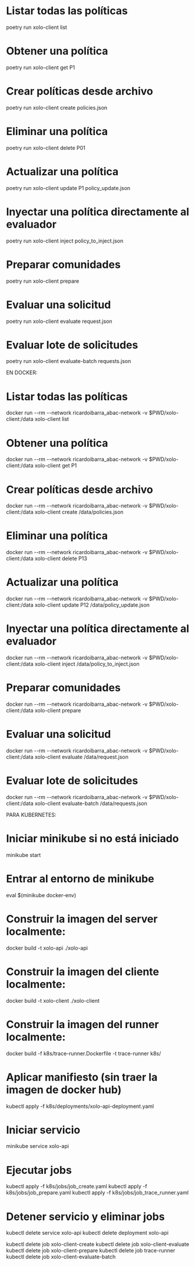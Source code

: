 # Listar todas las políticas
poetry run xolo-client list

# Obtener una política
poetry run xolo-client get P1

# Crear políticas desde archivo
poetry run xolo-client create policies.json

# Eliminar una política
poetry run xolo-client delete P01

# Actualizar una política
poetry run xolo-client update P1 policy_update.json

# Inyectar una política directamente al evaluador
poetry run xolo-client inject policy_to_inject.json

# Preparar comunidades
poetry run xolo-client prepare

# Evaluar una solicitud
poetry run xolo-client evaluate request.json

# Evaluar lote de solicitudes
poetry run xolo-client evaluate-batch requests.json


EN DOCKER:

# Listar todas las políticas
docker run --rm --network ricardoibarra_abac-network -v $PWD/xolo-client:/data xolo-client list

# Obtener una política
docker run --rm --network ricardoibarra_abac-network -v $PWD/xolo-client:/data xolo-client get P1

# Crear políticas desde archivo
docker run --rm --network ricardoibarra_abac-network -v $PWD/xolo-client:/data xolo-client create /data/policies.json

# Eliminar una política
docker run --rm --network ricardoibarra_abac-network -v $PWD/xolo-client:/data xolo-client delete P13

# Actualizar una política
docker run --rm --network ricardoibarra_abac-network -v $PWD/xolo-client:/data xolo-client update P12 /data/policy_update.json

# Inyectar una política directamente al evaluador
docker run --rm --network ricardoibarra_abac-network -v $PWD/xolo-client:/data xolo-client inject /data/policy_to_inject.json

# Preparar comunidades
docker run --rm --network ricardoibarra_abac-network -v $PWD/xolo-client:/data xolo-client prepare

# Evaluar una solicitud
docker run --rm --network ricardoibarra_abac-network -v $PWD/xolo-client:/data xolo-client evaluate /data/request.json

# Evaluar lote de solicitudes
docker run --rm --network ricardoibarra_abac-network -v $PWD/xolo-client:/data xolo-client evaluate-batch /data/requests.json

PARA KUBERNETES:

# Iniciar minikube si no está iniciado
minikube start

# Entrar  al entorno de minikube
eval $(minikube docker-env)

# Construir la imagen del server localmente:
docker build -t xolo-api ./xolo-api

# Construir la imagen del cliente localmente:
docker build -t xolo-client ./xolo-client

# Construir la imagen del runner localmente:
docker build -f k8s/trace-runner.Dockerfile -t trace-runner k8s/

# Aplicar manifiesto (sin traer la imagen de docker hub)
kubectl apply -f k8s/deployments/xolo-api-deployment.yaml

# Iniciar servicio
minikube service xolo-api

# Ejecutar jobs
kubectl apply -f k8s/jobs/job_create.yaml
kubectl apply -f k8s/jobs/job_prepare.yaml
kubectl apply -f k8s/jobs/job_trace_runner.yaml

# Detener servicio y eliminar jobs
kubectl delete service xolo-api
kubectl delete deployment xolo-api

kubectl delete job xolo-client-create
kubectl delete job xolo-client-evaluate
kubectl delete job xolo-client-prepare
kubectl delete job trace-runner
kubectl delete job xolo-client-evaluate-batch